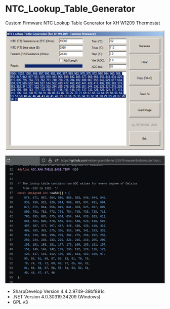 # NTC_Lookup_Table_Generator
Custom Firmware NTC Lookup Table Generator for XH W1209 Thermostat

![image](https://github.com/rtek1000/NTC_Lookup_Table_Generator/blob/main/Img/Image1.png)

![image](https://github.com/rtek1000/NTC_Lookup_Table_Generator/blob/main/Img/Image2.png)

- SharpDevelop Version  4.4.2.9749-39bf891c
- .NET Version          4.0.30319.34209 (Windows)
- GPL v3

